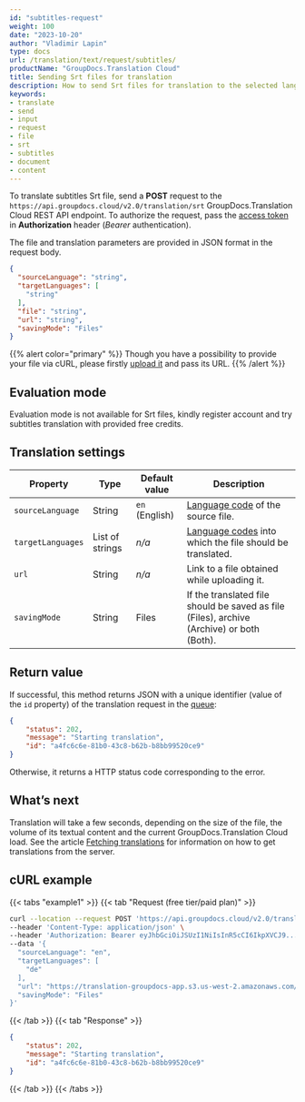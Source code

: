 ```yaml
---
id: "subtitles-request"
weight: 100
date: "2023-10-20"
author: "Vladimir Lapin"
type: docs
url: /translation/text/request/subtitles/
productName: "GroupDocs.Translation Cloud"
title: Sending Srt files for translation
description: How to send Srt files for translation to the selected languages.
keywords:
- translate
- send
- input
- request
- file
- srt
- subtitles
- document
- content
---
```


To translate subtitles Srt file, send a **POST** request to the `https://api.groupdocs.cloud/v2.0/translation/srt` GroupDocs.Translation Cloud REST API endpoint. To authorize the request, pass the [access token](/translation/authorization/) in **Authorization** header (_Bearer_ authentication).

The file and translation parameters are provided in JSON format in the request body.

```json
{
  "sourceLanguage": "string",
  "targetLanguages": [
    "string"
  ],
  "file": "string",
  "url": "string",
  "savingMode": "Files"
}
```

{{% alert color="primary" %}} 
Though you have a possibility to provide your file via cURL, please firstly [upload it](/translation/file/upload/) and pass its URL.
{{% /alert %}}

## Evaluation mode

Evaluation mode is not available for Srt files, kindly register account and try subtitles translation with provided free credits.

## Translation settings

Property | Type | Default value | Description
-------- | ---- | ------------- | -----------
`sourceLanguage` | String | `en` (English) | [Language code](/translation/languages/) of the source file.
`targetLanguages` | List of strings | _n/a_ | [Language codes](/translation/languages/) into which the file should be translated.
`url` | String | _n/a_ | Link to a file obtained while uploading it.
`savingMode` | String | Files | If the translated file should be saved as file (Files), archive (Archive) or both (Both).

## Return value

If successful, this method returns JSON with a unique identifier (value of the `id` property) of the translation request in the [queue](/translation/workflow/):

```json
{
	"status": 202,
	"message": "Starting translation",
	"id": "a4fc6c6e-81b0-43c8-b62b-b8bb99520ce9"
}
```

Otherwise, it returns a HTTP status code corresponding to the error.

## What’s next

Translation will take a few seconds, depending on the size of the file, the volume of its textual content and the current GroupDocs.Translation Cloud load. See the article [Fetching translations](/translation/file/fetch/) for information on how to get translations from the server.

## cURL example

{{< tabs "example1" >}}
{{< tab "Request (free tier/paid plan)" >}}
```bash
curl --location --request POST 'https://api.groupdocs.cloud/v2.0/translation/srt' \
--header 'Content-Type: application/json' \
--header 'Authorization: Bearer eyJhbGciOiJSUzI1NiIsInR5cCI6IkpXVCJ9...UV1hLfgNCSQ4VKGCOA' \
--data '{
  "sourceLanguage": "en",
  "targetLanguages": [
    "de"
  ],
  "url": "https://translation-groupdocs-app.s3.us-west-2.amazonaws.com/0cd7b09d-4d63-4bcd-a9a5-dfd72897aa17.pdf...ff474526313a24821e98",
  "savingMode": "Files"
}'
```
{{< /tab >}}
{{< tab "Response" >}}
```json
{
	"status": 202,
	"message": "Starting translation",
	"id": "a4fc6c6e-81b0-43c8-b62b-b8bb99520ce9"
}
```
{{< /tab >}}
{{< /tabs >}}
